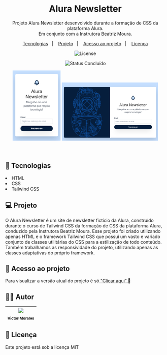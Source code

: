 <h1 align="center">Alura Newsletter</h1>

<p align="center">
  Projeto Alura Newsletter desenvolvido durante a formação de CSS da plataforma Alura. <br> 
  Em conjunto com a Instrutora Beatriz Moura.
</p>

<p align="center">
  <a href="#-tecnologias">Tecnologias</a>&nbsp;&nbsp;&nbsp;|&nbsp;&nbsp;&nbsp;
  <a href="#-projeto">Projeto</a>&nbsp;&nbsp;&nbsp;|&nbsp;&nbsp;&nbsp;
  <a href="#-acesso-ao-projeto">Acesso ao projeto</a>&nbsp;&nbsp;&nbsp;|&nbsp;&nbsp;&nbsp;
  <a href="#memo-licença">Licença</a>
</p>

<p align="center">
  <img alt="License" src="https://img.shields.io/static/v1?label=license&message=MIT&color=49AA26&labelColor=000000">
</p> 

<p align="center">
  <img alt="Status Concluído" src="http://img.shields.io/static/v1?label=STATUS&message=CONCLUIDO&color=GREEN&style=for-the-badge">
</p>

<div display="flex" align="center">
  <img width="30%" src="./image/mobile-alura-newsletter.png" alt="Tela mobile Alura Newsletter">
  <img width="60%" src="./image/desktop-alura-newsletter.png" alt="Tela desktop Alura Newsletter">
</div>

<br>
<br>

## 🚀 Tecnologias

<li>HTML</li>
<li>CSS</li>
<li>Tailwind CSS</li>

## 💻 Projeto

<p>
  O Alura Newsletter é um site de newsletter fictício da Alura, construído durante o curso de Tailwind CSS da formação de CSS da plataforma Alura, conduzido pela Instrutora Beatriz Moura.
  Esse projeto foi criado utilizando apenas HTML e o framework Tailwind CSS que possuí um vasto e variado conjunto de classes utilitárias do CSS para a estilização de todo conteúdo. 
  Também trabalhamos as responsividade do projeto, utilizando apenas as classes adaptativas do próprio framework.
</p>

## 📁 Acesso ao projeto

<p>Para visualizar a versão atual do projeto é só<a href="https://alura-newsletter-nu.vercel.app/"> "Clicar aqui".</a>🚀</p>

## 👨‍💻 Autor

| [<img src="https://avatars.githubusercontent.com/victor-tosto" width=115><br><sub>Victor Morales</sub>](https://github.com/victor-tosto) | 
| :---: |

## :memo: Licença

<p>Este projeto está sob a licença MIT</p>
